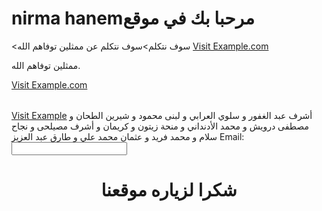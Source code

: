 <!DOCTYPE html>
<html lang="en">
<head>
    <meta charset="UTF-8">
    <meta nermahanim="viewport" content="width=device-width, initial-scale=1.0">
    <title>ممثلين قد توفاهم الله</title>
</head>
<body>
    <h1>nirma hanemمرحبا بك في موقع</h1>
    <سوف نتكلم>سوف نتكلم عن ممثلين توفاهم الله
    <a href="https://wwwNirmahanem.">Visit Example.com</a>
</body>
</html>
<p>ممثلين توفاهم الله.</p>
<a href="https://www.nermahanem.com">Visit Example.com</a>

<ul>
</ul>
<ol>
</ol>
<table>
    <tr>
    </tr>
</table>
<a href="https://www.nermahanem.com" target="_blank" title="Go to Example">Visit Example</a>
أشرف عبد الغفور و
سلوي العرابي و
  لبنى محمود و
شيرين الطحان و
مصطفى درويش و
محمد الأدنداني و
منحة زيتون و
كريمان و
أشرف مصيلحى و
نجاح سلام و
محمد فريد و
عثمان محمد علي و
طارق عبد العزيز  
    <label for="email">Email:</label>
    <input type="email" id="email" name="email">
</form>
<!DOCTYPE html>
<html lang="en">
<head>
    <meta charset="UTF-8">
    <meta name="viewport" content="width=device-width, initial-scale=1.0">
    <title>nermahanem</title>
</head>
<body>
    <header>
        <h1>شكرا لزياره موقعنا</h1>
